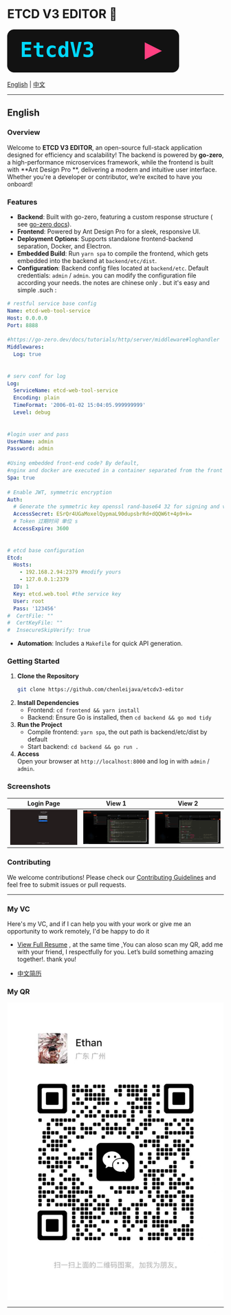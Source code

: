 # ETCD V3 EDITOR 🚀

![Logo](/img/etcd.svg)

[English](#english) | [中文](README-zh.md)

---

## English

### Overview

Welcome to **ETCD V3 EDITOR**, an open-source full-stack application designed for efficiency and scalability! The backend
is powered by **go-zero**, a high-performance microservices framework, while the frontend is built with **Ant Design Pro
**, delivering a modern and intuitive user interface. Whether you're a developer or contributor, we’re excited to have
you onboard!

### Features

- **Backend**: Built with go-zero, featuring a custom response structure (
  see [go-zero docs](https://go-zero.dev/docs/tutorials/cli/template)).
- **Frontend**: Powered by Ant Design Pro for a sleek, responsive UI.
- **Deployment Options**: Supports standalone frontend-backend separation, Docker, and Electron.
- **Embedded Build**: Run `yarn spa` to compile the frontend, which gets embedded into the backend at
  `backend/etc/dist`.
- **Configuration**: Backend config files located at `backend/etc`. Default credentials: `admin` / `admin`. you can modify 
the configuration file according your needs. the notes are chinese only . but it's easy and simple .such :

```yaml
# restful service base config
Name: etcd-web-tool-service
Host: 0.0.0.0
Port: 8888

#https://go-zero.dev/docs/tutorials/http/server/middleware#loghandler
Middlewares:
  Log: true


# serv conf for log
Log:
  ServiceName: etcd-web-tool-service
  Encoding: plain
  TimeFormat: '2006-01-02 15:04:05.999999999'
  Level: debug


#login user and pass
UserName: admin
Password: admin

#Using embedded front-end code? By default, 
#nginx and docker are executed in a container separated from the front and back ends, as described in Docker-compose
Spa: true

# Enable JWT, symmetric encryption
Auth:
  # Generate the symmetric key openssl rand-base64 32 for signing and verifying signatures, which can be changed periodically by itself
  AccessSecret: ESrQr4UGaMoxelQypmaL90dupsbrRd+dQQW6t+4p9+k=
  # Token 过期时间 单位 s
  AccessExpire: 3600


# etcd base configuration 
Etcd:
  Hosts:
    - 192.168.2.94:2379 #modify yours
    - 127.0.0.1:2379
  ID: 1
  Key: etcd.web.tool #the service key 
  User: root
  Pass: '123456'
#  CertFile: ""
#  CertKeyFile: ""
#  InsecureSkipVerify: true


```
- **Automation**: Includes a `Makefile` for quick API generation.

### Getting Started

1. **Clone the Repository**
   ```bash
   git clone https://github.com/chenleijava/etcdv3-editor
   ```
2. **Install Dependencies**
    - Frontend: `cd frontend && yarn install`
    - Backend: Ensure Go is installed, then `cd backend && go mod tidy`
3. **Run the Project**
    - Compile frontend: `yarn spa`, the out path is backend/etc/dist by default
    - Start backend: `cd backend && go run .`
4. **Access**  
   Open your browser at `http://localhost:8000` and log in with `admin` / `admin`.

### Screenshots

| Login Page              | View 1                    | View 2                    |
|-------------------------|---------------------------|---------------------------|
| ![Login](img/login.png) | ![View 0](img/view_0.png) | ![View 1](img/view_1.png) |

### Contributing

We welcome contributions! Please check our [Contributing Guidelines](CONTRIBUTING.md) and feel free to submit issues or
pull requests.


---
### My VC

Here's my VC, and if I can help you with your work or give me an opportunity to work remotely, I'd be happy to do it

- [View Full Resume](https://chenleijava.github.io/etcdv3-editor/cv/CV_EN.html) , at the same time ,You can aloso scan my
  QR, add me with your friend, I respectfully for you. Let’s build something amazing together!.
  thank you!

- [中文简历](https://chenleijava.github.io/etcdv3-editor/cv/CV_ZH.html)

### My QR
![QR](./img/QR.jpg)

---
